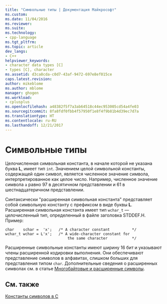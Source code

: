 ```yaml
---
title: "Символьные типы | Документация Майкрософт"
ms.custom: 
ms.date: 11/04/2016
ms.reviewer: 
ms.suite: 
ms.technology:
- cpp-language
ms.tgt_pltfrm: 
ms.topic: article
dev_langs:
- C++
helpviewer_keywords:
- character data types [C]
- types [C], character
ms.assetid: d3ca8cda-c0d7-43af-9472-697e8ef015ce
caps.latest.revision: 
author: mikeblome
ms.author: mblome
manager: ghogen
ms.workload:
- cplusplus
ms.openlocfilehash: a48382f5f7a3ab64518c44ec953005cd54a4fe03
ms.sourcegitcommit: 8fa8fdf0fbb4f57950f1e8f4f9b81b4d39ec7d7a
ms.translationtype: HT
ms.contentlocale: ru-RU
ms.lasthandoff: 12/21/2017
---
```

# <a name="character-types"></a>Символьные типы
Целочисленная символьная константа, в начале которой не указана буква **L**, имеет тип `int`. Значением целой символьной константы, содержащей один символ, является численное значение символа, интерпретированное как целое число. Например, численное значение символа `a` равно 97 в десятичном представлении и 61 в шестнадцатеричном представлении.  
  
 Синтаксически "расширенная символьная константа" представляет собой символьную константу с префиксом в виде буквы **L**. Расширенная символьная константа имеет тип `wchar_t` — целочисленный тип, определенный в файле заголовка STDDEF.H. Пример:  
  
```  
char    schar =  'x';   /* A character constant          */  
wchar_t wchar = L'x';   /* A wide-character constant for   
                            the same character           */  
```  
  
 Расширенные символьные константы имеют ширину 16 бит и указывают члены расширенной кодировки выполнения. Они обеспечивают представление символов в алфавитах, слишком больших для представления типом `char`. Дополнительные сведения о расширенных символах см. в статье [Многобайтовые и расширенные символы](../c-language/multibyte-and-wide-characters.md).  
  
## <a name="see-also"></a>См. также  
 [Константы символов в C](../c-language/c-character-constants.md)